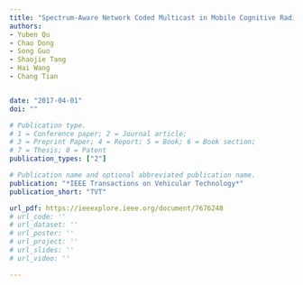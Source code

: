 ```yaml
---
title: "Spectrum-Aware Network Coded Multicast in Mobile Cognitive Radio Ad Hoc Networks"
authors:
- Yuben Qu
- Chao Dong
- Song Guo
- Shaojie Tang
- Hai Wang
- Chang Tian


date: "2017-04-01"
doi: ""

# Publication type.
# 1 = Conference paper; 2 = Journal article;
# 3 = Preprint Paper; 4 = Report; 5 = Book; 6 = Book section;
# 7 = Thesis; 8 = Patent
publication_types: ["2"]

# Publication name and optional abbreviated publication name.
publication: "*IEEE Transactions on Vehicular Technology*"
publication_short: "TVT"

url_pdf: https://ieeexplore.ieee.org/document/7676248
# url_code: ''
# url_dataset: ''
# url_poster: ''
# url_project: ''
# url_slides: ''
# url_video: ''

---
```

